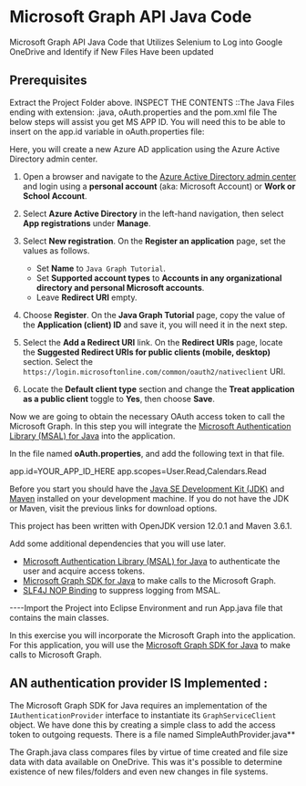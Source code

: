 # Microsoft Graph API Java Code
Microsoft Graph API Java Code that Utilizes Selenium to Log into Google OneDrive  and Identify if New Files Have been updated 

## Prerequisites
Extract the Project Folder above. INSPECT THE CONTENTS ::The Java Files 
ending with extension: .java, oAuth.properties and the pom.xml file
The below steps will assist you get MS APP ID.  You will need this to be able to insert on
the app.id variable in oAuth.properties file:  

Here, you will create a new Azure AD application using the Azure Active Directory admin center.

1. Open a browser and navigate to the [Azure Active Directory admin center](https://aad.portal.azure.com) and 
login using a **personal account** (aka: Microsoft Account) or **Work or School Account**.

1. Select **Azure Active Directory** in the left-hand navigation, then select **App registrations** under **Manage**.

1. Select **New registration**. On the **Register an application** page, set the values as follows.

    - Set **Name** to `Java Graph Tutorial`.
    - Set **Supported account types** to **Accounts in any organizational directory and personal Microsoft accounts**.
    - Leave **Redirect URI** empty.

1. Choose **Register**. On the **Java Graph Tutorial** page, copy the value of the **Application (client) ID** and save it, 
you will need it in the next step.

1. Select the **Add a Redirect URI** link. On the **Redirect URIs** page, locate the **Suggested Redirect URIs for 
public clients (mobile, desktop)** section. Select the `https://login.microsoftonline.com/common/oauth2/nativeclient` URI.

1. Locate the **Default client type** section and change the **Treat application as a public client** 
toggle to **Yes**, then choose **Save**.

Now we are going to obtain the necessary OAuth access token to call the Microsoft Graph. 
In this step you will integrate the [Microsoft Authentication Library (MSAL) for 
Java](https://github.com/AzureAD/microsoft-authentication-library-for-java) into the application.

In the file named **oAuth.properties**, and add the following text in that file.

app.id=YOUR_APP_ID_HERE
app.scopes=User.Read,Calendars.Read

Before you start you should have the 
[Java SE Development Kit (JDK)](https://java.com/en/download/faq/develop.xml) and 
[Maven](https://maven.apache.org/) installed on your development machine. 
If you do not have the JDK or Maven, visit the previous links for download options.

This project has been written with OpenJDK version 12.0.1 and 
Maven 3.6.1. 

Add some additional dependencies that you will use later.

- [Microsoft Authentication Library (MSAL) for Java](https://github.com/AzureAD/microsoft-authentication-library-for-java) 
	to authenticate the user and acquire access tokens.
- [Microsoft Graph SDK for Java](https://github.com/microsoftgraph/msgraph-sdk-java) to make calls to the Microsoft Graph.
- [SLF4J NOP Binding](https://mvnrepository.com/artifact/org.slf4j/slf4j-nop) to suppress logging from MSAL.

----Import the Project into Eclipse Environment and run App.java file that contains the main classes.   

In this exercise you will incorporate the Microsoft Graph into the application. For this application, you will use the 
[Microsoft Graph SDK for Java](https://github.com/microsoftgraph/msgraph-sdk-java) to make calls to Microsoft Graph.

## AN authentication provider IS Implemented : 

The Microsoft Graph SDK for Java requires an implementation of the `IAuthenticationProvider` 
interface to instantiate its `GraphServiceClient` object. We have done this by creating a simple class to 
add the access token to outgoing requests. There is a file named SimpleAuthProvider.java** 

The Graph.java class compares files by virtue of time created and file size data with data available on OneDrive. 
This was it's possible to determine existence of new files/folders and even new changes in file systems. 

                   
